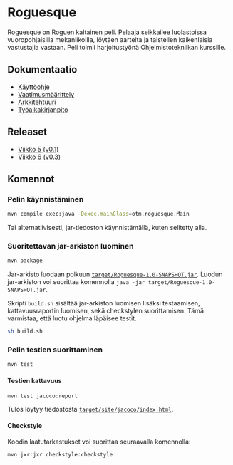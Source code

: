 # Roguesque
Roguesque on Roguen kaltainen peli. Pelaaja seikkailee luolastoissa
vuoropohjaisilla mekaniikoilla, löytäen aarteita ja taistellen
kaikenlaisia vastustajia vastaan. Peli toimii harjoitustyönä
Ohjelmistotekniikan kurssille.

## Dokumentaatio
- [Käyttöohje](dokumentaatio/manual.md)
- [Vaatimusmäärittely](dokumentaatio/vaatimusmaarittely.md)
- [Arkkitehtuuri](dokumentaatio/arkkitehtuuri.md)
- [Työaikakirjanpito](dokumentaatio/tuntikirjanpito.md)

## Releaset
- [Viikko 5 (v0.1)](https://github.com/pcjens/otm-roguesque/releases/tag/v0.1)
- [Viikko 6 (v0.3)](https://github.com/pcjens/otm-roguesque/releases/tag/v0.3)

## Komennot
### Pelin käynnistäminen
```sh
mvn compile exec:java -Dexec.mainClass=otm.roguesque.Main
```
Tai alternatiivisesti, jar-tiedoston käynnistämällä, kuten selitetty
alla.

### Suoritettavan jar-arkiston luominen
```sh
mvn package
```
Jar-arkisto luodaan polkuun
[`target/Roguesque-1.0-SNAPSHOT.jar`](target/Roguesque-1.0-SNAPSHOT.jar). Luodun
jar-arkiston voi suorittaa komennolla `java -jar
target/Roguesque-1.0-SNAPSHOT.jar`.

Skripti `build.sh` sisältää jar-arkiston luomisen lisäksi testaamisen,
kattavuusraportin luomisen, sekä checkstylen suorittamisen. Tämä
varmistaa, että luotu ohjelma läpäisee testit.
```sh
sh build.sh
```

### Pelin testien suorittaminen
```sh
mvn test
```

#### Testien kattavuus
```sh
mvn test jacoco:report
```
Tulos löytyy tiedostosta
[`target/site/jacoco/index.html`](target/site/jacoco/index.html).

#### Checkstyle
Koodin laatutarkastukset voi suorittaa seuraavalla komennolla:
```sh
mvn jxr:jxr checkstyle:checkstyle
```
